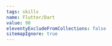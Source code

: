```yaml
---
tags: skills
name: Flutter/Dart
value: 90
eleventyExcludeFromCollections: false
sitemapIgnore: true
---
```

